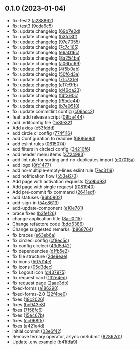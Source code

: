 ## 0.1.0 (2023-01-04)

* fix: test2 ([a288862](https://github.com/CHI-internship/admin-dashboard/commit/a288862))
* fix: test3 ([9cda6c5](https://github.com/CHI-internship/admin-dashboard/commit/9cda6c5))
* fix: update changelog ([69b7e2d](https://github.com/CHI-internship/admin-dashboard/commit/69b7e2d))
* fix: update changelog ([b3fd8ff](https://github.com/CHI-internship/admin-dashboard/commit/b3fd8ff))
* fix: update changelog ([97e7055](https://github.com/CHI-internship/admin-dashboard/commit/97e7055))
* fix: update changelog ([7c7c165](https://github.com/CHI-internship/admin-dashboard/commit/7c7c165))
* fix: update changelog ([e6a016c](https://github.com/CHI-internship/admin-dashboard/commit/e6a016c))
* fix: update changelog ([8a254ba](https://github.com/CHI-internship/admin-dashboard/commit/8a254ba))
* fix: update changelog ([a06bc69](https://github.com/CHI-internship/admin-dashboard/commit/a06bc69))
* fix: update changelog ([4f5b0ab](https://github.com/CHI-internship/admin-dashboard/commit/4f5b0ab))
* fix: update changelog ([50f6d3a](https://github.com/CHI-internship/admin-dashboard/commit/50f6d3a))
* fix: update changelog ([71c731e](https://github.com/CHI-internship/admin-dashboard/commit/71c731e))
* fix: update changelog ([e17c9fb](https://github.com/CHI-internship/admin-dashboard/commit/e17c9fb))
* fix: update changelog ([d46da23](https://github.com/CHI-internship/admin-dashboard/commit/d46da23))
* fix: update changelog ([f4f390c](https://github.com/CHI-internship/admin-dashboard/commit/f4f390c))
* fix: update changelog ([f5bdc44](https://github.com/CHI-internship/admin-dashboard/commit/f5bdc44))
* fix: update changelog ([b7e0518](https://github.com/CHI-internship/admin-dashboard/commit/b7e0518))
* fix: update commitlint config ([c09acc2](https://github.com/CHI-internship/admin-dashboard/commit/c09acc2))
* feat: add release script ([09ba444](https://github.com/CHI-internship/admin-dashboard/commit/09ba444))
* add .editconfig file ([1e8fe32](https://github.com/CHI-internship/admin-dashboard/commit/1e8fe32))
* Add axios ([e53fddd](https://github.com/CHI-internship/admin-dashboard/commit/e53fddd))
* add circle ci config ([774f116](https://github.com/CHI-internship/admin-dashboard/commit/774f116))
* add Configuration to readme ([6886e9d](https://github.com/CHI-internship/admin-dashboard/commit/6886e9d))
* add eslint rules ([0615074](https://github.com/CHI-internship/admin-dashboard/commit/0615074))
* add filters in circleci config ([34210f6](https://github.com/CHI-internship/admin-dashboard/commit/34210f6))
* add header menu items ([3724983](https://github.com/CHI-internship/admin-dashboard/commit/3724983))
* add lint rule for sorting and no-duplicates import ([d07015a](https://github.com/CHI-internship/admin-dashboard/commit/d07015a))
* add logo ([8fc1477](https://github.com/CHI-internship/admin-dashboard/commit/8fc1477))
* add no-multiple-empty-lines eslint rule ([7ec3119](https://github.com/CHI-internship/admin-dashboard/commit/7ec3119))
* add notification flow ([553e670](https://github.com/CHI-internship/admin-dashboard/commit/553e670))
* Add page with activation requests ([2a9bd93](https://github.com/CHI-internship/admin-dashboard/commit/2a9bd93))
* Add page with single request ([f081940](https://github.com/CHI-internship/admin-dashboard/commit/f081940))
* Add pre-commit fix command ([2641edf](https://github.com/CHI-internship/admin-dashboard/commit/2641edf))
* add statuses ([96b0802](https://github.com/CHI-internship/admin-dashboard/commit/96b0802))
* add-sign-in ([54e8613](https://github.com/CHI-internship/admin-dashboard/commit/54e8613))
* add-update-component ([e10e781](https://github.com/CHI-internship/admin-dashboard/commit/e10e781))
* brace fixes ([b3fef26](https://github.com/CHI-internship/admin-dashboard/commit/b3fef26))
* change application title ([8ad0f15](https://github.com/CHI-internship/admin-dashboard/commit/8ad0f15))
* Change refactore code ([bdd6386](https://github.com/CHI-internship/admin-dashboard/commit/bdd6386))
* Change suggested remarks ([b868764](https://github.com/CHI-internship/admin-dashboard/commit/b868764))
* fix braces ([e63eb6a](https://github.com/CHI-internship/admin-dashboard/commit/e63eb6a))
* fix circleci config ([cf8ec5c](https://github.com/CHI-internship/admin-dashboard/commit/cf8ec5c))
* fix config circleci ([43d5d42](https://github.com/CHI-internship/admin-dashboard/commit/43d5d42))
* fix dependencies ([d1fb5e2](https://github.com/CHI-internship/admin-dashboard/commit/d1fb5e2))
* fix file structure ([2de9eae](https://github.com/CHI-internship/admin-dashboard/commit/2de9eae))
* fix icons ([507d14e](https://github.com/CHI-internship/admin-dashboard/commit/507d14e))
* fix icons ([05d3dec](https://github.com/CHI-internship/admin-dashboard/commit/05d3dec))
* fix Logout icon ([d437975](https://github.com/CHI-internship/admin-dashboard/commit/d437975))
* fix request card ([132e4ed](https://github.com/CHI-internship/admin-dashboard/commit/132e4ed))
* fix request page ([2aae3db](https://github.com/CHI-internship/admin-dashboard/commit/2aae3db))
* fixed-forms ([a186290](https://github.com/CHI-internship/admin-dashboard/commit/a186290))
* fixed-forms-2.0 ([22f4be0](https://github.com/CHI-internship/admin-dashboard/commit/22f4be0))
* fixes ([18c2026](https://github.com/CHI-internship/admin-dashboard/commit/18c2026))
* fixes ([bc943e8](https://github.com/CHI-internship/admin-dashboard/commit/bc943e8))
* fixes ([7f58fc6](https://github.com/CHI-internship/admin-dashboard/commit/7f58fc6))
* fixes ([15e467b](https://github.com/CHI-internship/admin-dashboard/commit/15e467b))
* fixes ([cc068f5](https://github.com/CHI-internship/admin-dashboard/commit/cc068f5))
* fixes ([a421e4d](https://github.com/CHI-internship/admin-dashboard/commit/a421e4d))
* initial commit ([03e6f42](https://github.com/CHI-internship/admin-dashboard/commit/03e6f42))
* Remove ternary operator, async onSubmit ([82862d1](https://github.com/CHI-internship/admin-dashboard/commit/82862d1))
* Update .env.example ([b41fda9](https://github.com/CHI-internship/admin-dashboard/commit/b41fda9))



